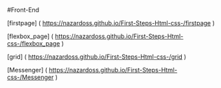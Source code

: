 #Front-End

[firstpage] ( https://nazardoss.github.io/First-Steps-Html-css-/firstpage )


[flexbox_page] ( https://nazardoss.github.io/First-Steps-Html-css-/flexbox_page )


[grid] ( https://nazardoss.github.io/First-Steps-Html-css-/grid )


[Messenger] ( https://nazardoss.github.io/First-Steps-Html-css-/Messenger )



